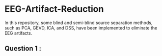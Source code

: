 # EEG-Artifact-Reduction
In this repository, some blind and semi-blind source separation methods, such as PCA, GEVD, ICA, and DSS, have been implemented to eliminate the EEG artifacts.
## Question 1 : 
